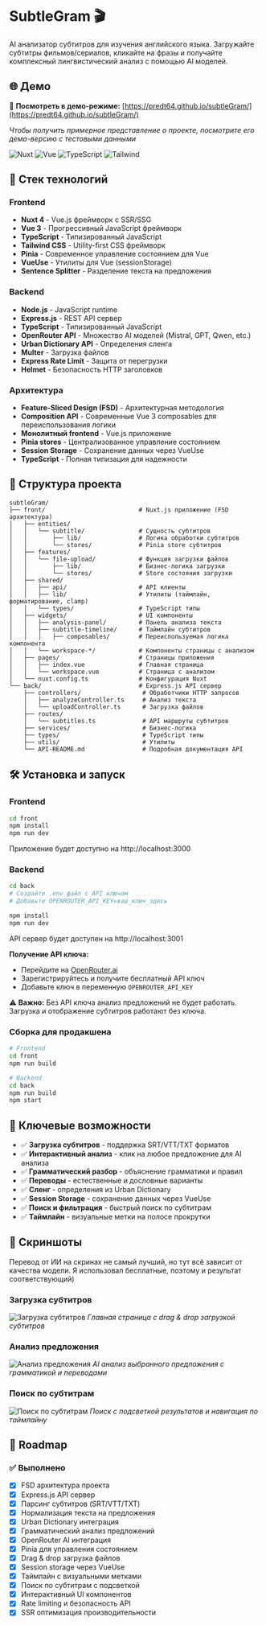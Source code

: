 # SubtleGram 🎬

AI анализатор субтитров для изучения английского языка. Загружайте субтитры фильмов/сериалов, кликайте на фразы и получайте комплексный лингвистический анализ с помощью AI моделей.

## 🌐 Демо

🚀 **Посмотреть в демо-режиме:** [https://predt64.github.io/subtleGram/](https://predt64.github.io/subtleGram/)

*Чтобы получить примерное представление о проекте, посмотрите его демо-версию с тестовыми данными*

![Nuxt](https://img.shields.io/badge/Nuxt-4-00DC82?style=for-the-badge&logo=nuxt.js&logoColor=white)
![Vue](https://img.shields.io/badge/Vue-3-4FC08D?style=for-the-badge&logo=vue.js&logoColor=white)
![TypeScript](https://img.shields.io/badge/TypeScript-3178C6?style=for-the-badge&logo=typescript&logoColor=white)
![Tailwind](https://img.shields.io/badge/Tailwind-06B6D4?style=for-the-badge&logo=tailwind-css&logoColor=white)

## 🚀 Стек технологий

### Frontend

- **Nuxt 4** - Vue.js фреймворк с SSR/SSG
- **Vue 3** - Прогрессивный JavaScript фреймворк
- **TypeScript** - Типизированный JavaScript
- **Tailwind CSS** - Utility-first CSS фреймворк
- **Pinia** - Современное управление состоянием для Vue
- **VueUse** - Утилиты для Vue (sessionStorage)
- **Sentence Splitter** - Разделение текста на предложения

### Backend

- **Node.js** - JavaScript runtime
- **Express.js** - REST API сервер
- **TypeScript** - Типизированный JavaScript
- **OpenRouter API** - Множество AI моделей (Mistral, GPT, Qwen, etc.)
- **Urban Dictionary API** - Определения сленга
- **Multer** - Загрузка файлов
- **Express Rate Limit** - Защита от перегрузки
- **Helmet** - Безопасность HTTP заголовков

### Архитектура

- **Feature-Sliced Design (FSD)** - Архитектурная методология
- **Composition API** - Современные Vue 3 composables для переиспользования логики
- **Монолитный frontend** - Vue.js приложение
- **Pinia stores** - Централизованное управление состоянием
- **Session Storage** - Сохранение данных через VueUse
- **TypeScript** - Полная типизация для надежности

## 📁 Структура проекта

```
subtleGram/
├── front/                          # Nuxt.js приложение (FSD архитектура)
│   ├── entities/
│   │   └── subtitle/               # Сущность субтитров
│   │       ├── lib/                # Логика обработки субтитров
│   │       └── stores/             # Pinia store субтитров
│   ├── features/
│   │   └── file-upload/            # Функция загрузки файлов
│   │       ├── lib/                # Бизнес-логика загрузки
│   │       └── stores/             # Store состояния загрузки
│   ├── shared/
│   │   ├── api/                    # API клиенты
│   │   ├── lib/                    # Утилиты (таймлайн, форматирование, clamp)
│   │   └── types/                  # TypeScript типы
│   ├── widgets/                    # UI компоненты
│   │   ├── analysis-panel/         # Панель анализа текста
│   │   ├── subtitle-timeline/      # Таймлайн субтитров
│   │   │   ├── composables/        # Переиспользуемая логика компонента
│   │   └── workspace-*/            # Компоненты страницы с анализом
│   ├── pages/                      # Страницы приложения
│   │   ├── index.vue               # Главная страница
│   │   └── workspace.vue           # Страница с анализом
│   └── nuxt.config.ts              # Конфигурация Nuxt
└── back/                           # Express.js API сервер
    ├── controllers/                 # Обработчики HTTP запросов
    │   ├── analyzeController.ts     # Анализ текста
    │   └── uploadController.ts      # Загрузка файлов
    ├── routes/
    │   └── subtitles.ts             # API маршруты субтитров
    ├── services/                    # Бизнес-логика
    ├── types/                       # TypeScript типы
    ├── utils/                       # Утилиты
    └── API-README.md                # Подробная документация API
```

## 🛠 Установка и запуск

### Frontend

```bash
cd front
npm install
npm run dev
```

Приложение будет доступно на http://localhost:3000

### Backend

```bash
cd back
# Создайте .env файл с API ключом
# Добавьте OPENROUTER_API_KEY=ваш_ключ_здесь

npm install
npm run dev
```

API сервер будет доступен на http://localhost:3001

**Получение API ключа:**
- Перейдите на [OpenRouter.ai](https://openrouter.ai/keys)
- Зарегистрируйтесь и получите бесплатный API ключ
- Добавьте ключ в переменную `OPENROUTER_API_KEY`

⚠️ **Важно:** Без API ключа анализ предложений не будет работать. Загрузка и отображение субтитров работают без ключа.

### Сборка для продакшена

```bash
# Frontend
cd front
npm run build

# Backend
cd back
npm run build
npm start
```

## 🎯 Ключевые возможности

- ✅ **Загрузка субтитров** - поддержка SRT/VTT/TXT форматов
- ✅ **Интерактивный анализ** - клик на любое предложение для AI анализа
- ✅ **Грамматический разбор** - объяснение грамматики и правил
- ✅ **Переводы** - естественные и дословные варианты
- ✅ **Сленг** - определения из Urban Dictionary
- ✅ **Session Storage** - сохранение данных через VueUse
- ✅ **Поиск и фильтрация** - быстрый поиск по субтитрам
- ✅ **Таймлайн** - визуальные метки на полосе прокрутки

## 📸 Скриншоты

Перевод от ИИ на скринах не самый лучший, но тут всё зависит от качества модели. Я использовал бесплатные, поэтому и результат соответствующий)

### Загрузка субтитров
![Загрузка субтитров](screenshots/upload.png)
*Главная страница с drag & drop загрузкой субтитров*

### Анализ предложения
![Анализ предложения](screenshots/analysis.png)
*AI анализ выбранного предложения с грамматикой и переводами*

### Поиск по субтитрам
![Поиск по субтитрам](screenshots/search.png)
*Поиск с подсветкой результатов и навигация по таймлайну*

## 📝 Roadmap

### ✅ Выполнено
- [x] FSD архитектура проекта
- [x] Express.js API сервер
- [x] Парсинг субтитров (SRT/VTT/TXT)
- [x] Нормализация текста на предложения
- [x] Urban Dictionary интеграция
- [x] Грамматический анализ предложений
- [x] OpenRouter AI интеграция
- [x] Pinia для управления состоянием
- [x] Drag & drop загрузка файлов
- [x] Session storage через VueUse
- [x] Таймлайн с визуальными метками
- [x] Поиск по субтитрам с подсветкой
- [x] Интерактивный UI компонентов
- [x] Rate limiting и безопасность API
- [x] SSR оптимизация производительности
